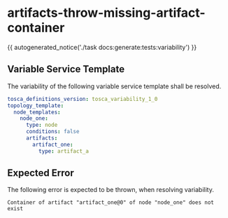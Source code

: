 # artifacts-throw-missing-artifact-container

{{ autogenerated_notice('./task docs:generate:tests:variability') }}


## Variable Service Template

The variability of the following variable service template shall be resolved.

```yaml linenums="1"
tosca_definitions_version: tosca_variability_1_0
topology_template:
  node_templates:
    node_one:
      type: node
      conditions: false
      artifacts:
        artifact_one:
          type: artifact_a
```





## Expected Error

The following error is expected to be thrown, when resolving variability.

```text linenums="1"
Container of artifact "artifact_one@0" of node "node_one" does not exist
```
